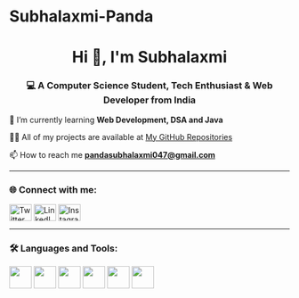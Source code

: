 # Subhalaxmi-Panda<h1 align="center">Hi 👋, I'm Subhalaxmi</h1>
<h3 align="center">💻 A Computer Science Student, Tech Enthusiast & Web Developer from India</h3>

🌱 I’m currently learning **Web Development, DSA and Java**

👩‍💻 All of my projects are available at [My GitHub Repositories](https://github.com/subhu005)

📫 How to reach me **pandasubhalaxmi047@gmail.com**

---

### 🌐 Connect with me:
<p align="left">
<a href="https://twitter.com/yourprofile" target="blank"><img align="center" src="https://cdn.jsdelivr.net/gh/devicons/devicon/icons/twitter/twitter-original.svg" alt="Twitter" height="30" width="40" /></a>
<a href="https://linkedin.com/in/yourprofile" target="blank"><img align="center" src="https://cdn.jsdelivr.net/gh/devicons/devicon/icons/linkedin/linkedin-original.svg" alt="LinkedIn" height="30" width="40" /></a>
<a href="https://instagram.com/yourprofile" target="blank"><img align="center" src="https://cdn.jsdelivr.net/gh/devicons/devicon/icons/instagram/instagram-original.svg" alt="Instagram" height="30" width="40" /></a>
</p>

---

### 🛠️ Languages and Tools:
<p align="left"> 
  <img src="https://cdn.jsdelivr.net/gh/devicons/devicon/icons/html5/html5-original.svg" width="40" height="40"/>
  <img src="https://cdn.jsdelivr.net/gh/devicons/devicon/icons/css3/css3-original.svg" width="40" height="40"/>
  <img src="https://cdn.jsdelivr.net/gh/devicons/devicon/icons/javascript/javascript-original.svg" width="40" height="40"/>
  <img src="https://cdn.jsdelivr.net/gh/devicons/devicon/icons/java/java-original.svg" width="40" height="40"/>
  <img src="https://cdn.jsdelivr.net/gh/devicons/devicon/icons/python/python-original.svg" width="40" height="40"/>
  <img src="https://cdn.jsdelivr.net/gh/devicons/devicon/icons/mysql/mysql-original.svg" width="40" height="40"/>
</p>
